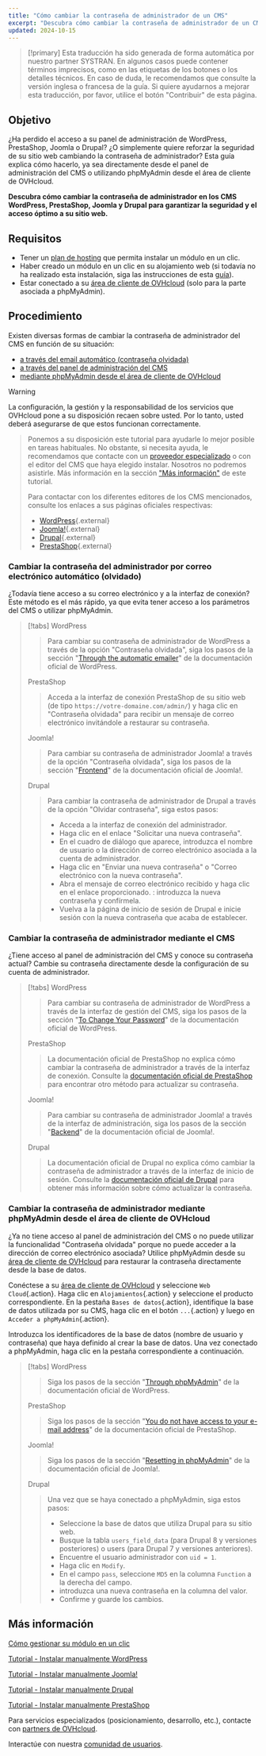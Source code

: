 ```yaml
---
title: "Cómo cambiar la contraseña de administrador de un CMS"
excerpt: "Descubra cómo cambiar la contraseña de administrador de un CMS directamente desde la interfaz de administración del CMS o utilizando phpMyAdmin desde el área de cliente de OVHcloud"
updated: 2024-10-15
---
```


> [!primary]
> Esta traducción ha sido generada de forma automática por nuestro partner SYSTRAN. En algunos casos puede contener términos imprecisos, como en las etiquetas de los botones o los detalles técnicos. En caso de duda, le recomendamos que consulte la versión inglesa o francesa de la guía. Si quiere ayudarnos a mejorar esta traducción, por favor, utilice el botón "Contribuir" de esta página.
>

## Objetivo

¿Ha perdido el acceso a su panel de administración de WordPress, PrestaShop, Joomla o Drupal? ¿O simplemente quiere reforzar la seguridad de su sitio web cambiando la contraseña de administrador? Esta guía explica cómo hacerlo, ya sea directamente desde el panel de administración del CMS o utilizando phpMyAdmin desde el área de cliente de OVHcloud.

**Descubra cómo cambiar la contraseña de administrador en los CMS WordPress, PrestaShop, Joomla y Drupal para garantizar la seguridad y el acceso óptimo a su sitio web.**

## Requisitos

- Tener un [plan de hosting](/links/web/hosting) que permita instalar un módulo en un clic.
- Haber creado un módulo en un clic en su alojamiento web (si todavía no ha realizado esta instalación, siga las instrucciones de esta [guía](/pages/web_cloud/web_hosting/cms_install_1_click_modules)).
- Estar conectado a su [área de cliente de OVHcloud](/links/manager) (solo para la parte asociada a phpMyAdmin).

## Procedimiento

Existen diversas formas de cambiar la contraseña de administrador del CMS en función de su situación:

- [a través del email automático (contraseña olvidada)](#via-email)
- [a través del panel de administración del CMS](#via-cms)
- [mediante phpMyAdmin desde el área de cliente de OVHcloud](#via-phpmyadmin)

> [!warning]
>
La configuración, la gestión y la responsabilidad de los servicios que OVHcloud pone a su disposición recaen sobre usted. Por lo tanto, usted deberá asegurarse de que estos funcionan correctamente.
> 
> Ponemos a su disposición este tutorial para ayudarle lo mejor posible en tareas habituales. No obstante, si necesita ayuda, le recomendamos que contacte con un [proveedor especializado](/links/partner) o con el editor del CMS que haya elegido instalar. Nosotros no podremos asistirle. Más información en la sección ["Más información"](#go-further) de este tutorial.
>
> Para contactar con los diferentes editores de los CMS mencionados, consulte los enlaces a sus páginas oficiales respectivas:
>
> - [WordPress](https://wordpress.com/support/){.external}
> - [Joomla!](https://www.joomla.org/){.external}
> - [Drupal](https://www.drupal.org/){.external}
> - [PrestaShop](https://www.prestashop.com/en/support){.external}

### Cambiar la contraseña del administrador por correo electrónico automático (olvidado) <a name="vía email"></a>

¿Todavía tiene acceso a su correo electrónico y a la interfaz de conexión? Este método es el más rápido, ya que evita tener acceso a los parámetros del CMS o utilizar phpMyAdmin.

> [!tabs]
> WordPress
>>
>> Para cambiar su contraseña de administrador de WordPress a través de la opción "Contraseña olvidada", siga los pasos de la sección "[Through the automatic emailer](https://wordpress.org/documentation/article/reset-your-password/#through-the-automatic-emailer)" de la documentación oficial de WordPress.
>>
> PrestaShop
>>
>> Acceda a la interfaz de conexión PrestaShop de su sitio web (de tipo `https://votre-domaine.com/admin/`) y haga clic en "Contraseña olvidada" para recibir un mensaje de correo electrónico invitándole a restaurar su contraseña.
>>
> Joomla!
>>
>> Para cambiar su contraseña de administrador Joomla! a través de la opción "Contraseña olvidada", siga los pasos de la sección "[Frontend](https://docs.joomla.org/Resetting_a_user_password/en)" de la documentación oficial de Joomla!.
>>
> Drupal
>>
>> Para cambiar la contraseña de administrador de Drupal a través de la opción "Olvidar contraseña", siga estos pasos:
>>
>> - Acceda a la interfaz de conexión del administrador.
>> - Haga clic en el enlace "Solicitar una nueva contraseña".
>> - En el cuadro de diálogo que aparece, introduzca el nombre de usuario o la dirección de correo electrónico asociada a la cuenta de administrador.
>> - Haga clic en "Enviar una nueva contraseña" o "Correo electrónico con la nueva contraseña".
>> - Abra el mensaje de correo electrónico recibido y haga clic en el enlace proporcionado.
>>: introduzca la nueva contraseña y confírmela.
>> - Vuelva a la página de inicio de sesión de Drupal e inicie sesión con la nueva contraseña que acaba de establecer.

### Cambiar la contraseña de administrador mediante el CMS <a name="via-cms"></a>

¿Tiene acceso al panel de administración del CMS y conoce su contraseña actual? Cambie su contraseña directamente desde la configuración de su cuenta de administrador.

> [!tabs]
> WordPress
>> Para cambiar su contraseña de administrador de WordPress a través de la interfaz de gestión del CMS, siga los pasos de la sección "[To Change Your Password](https://wordpress.org/documentation/article/reset-your-password/#to-change-your-password)" de la documentación oficial de WordPress.
>>
> PrestaShop
>>
>> La documentación oficial de PrestaShop no explica cómo cambiar la contraseña de administrador a través de la interfaz de conexión. Consulte la [documentación oficial de PrestaShop](https://help-center.prestashop.com/hc/en-us/articles/10799006732818-Recover-your-admin-password) para encontrar otro método para actualizar su contraseña.
>>
> Joomla!
>>
>> Para cambiar su contraseña de administrador Joomla! a través de la interfaz de administración, siga los pasos de la sección "[Backend](https://docs.joomla.org/Resetting_a_user_password/en)" de la documentación oficial de Joomla!.
>>
> Drupal
>>
>> La documentación oficial de Drupal no explica cómo cambiar la contraseña de administrador a través de la interfaz de inicio de sesión. Consulte la [documentación oficial de Drupal](https://www.drupal.org/node/44164) para obtener más información sobre cómo actualizar la contraseña.

### Cambiar la contraseña de administrador mediante phpMyAdmin desde el área de cliente de OVHcloud <a name="via-phpmyadmin"></a>

¿Ya no tiene acceso al panel de administración del CMS o no puede utilizar la funcionalidad "Contraseña olvidada" porque no puede acceder a la dirección de correo electrónico asociada? Utilice phpMyAdmin desde su [área de cliente de OVHcloud](/links/manager) para restaurar la contraseña directamente desde la base de datos.

Conéctese a su [área de cliente de OVHcloud](/links/manager) y seleccione `Web Cloud`{.action}. Haga clic en `Alojamientos`{.action} y seleccione el producto correspondiente. En la pestaña `Bases de datos`{.action}, identifique la base de datos utilizada por su CMS, haga clic en el botón `...`{.action} y luego en `Acceder a phpMyAdmin`{.action}.

Introduzca los identificadores de la base de datos (nombre de usuario y contraseña) que haya definido al crear la base de datos. Una vez conectado a phpMyAdmin, haga clic en la pestaña correspondiente a continuación.

> [!tabs]
> WordPress
>>
>> Siga los pasos de la sección "[Through phpMyAdmin](https://wordpress.org/documentation/article/reset-your-password/#through-phpmyadmin)" de la documentación oficial de WordPress.
>>
> PrestaShop
>>
>> Siga los pasos de la sección "[You do not have access to your e-mail address](https://help-center.prestashop.com/hc/en-us/articles/10799006732818-Recover-your-admin-password)" de la documentación oficial de PrestaShop.
>>
> Joomla!
>>
>> Siga los pasos de la sección "[Resetting in phpMyAdmin](https://docs.joomla.org/Resetting_a_user_password/en)" de la documentación oficial de Joomla!.
>>
> Drupal
>>
>> Una vez que se haya conectado a phpMyAdmin, siga estos pasos:
>>
>> - Seleccione la base de datos que utiliza Drupal para su sitio web.
>> - Busque la tabla `users_field_data` (para Drupal 8 y versiones posteriores) o users (para Drupal 7 y versiones anteriores).
>> - Encuentre el usuario administrador con `uid = 1`.
>> - Haga clic en `Modify`.
>> - En el campo `pass`, seleccione `MD5` en la columna `Function` a la derecha del campo.
>> - introduzca una nueva contraseña en la columna del valor.
>> - Confirme y guarde los cambios.

## Más información <a name="go-further"></a>

[Cómo gestionar su módulo en un clic](/pages/web_cloud/web_hosting/cms_manage_1_click_module)

[Tutorial - Instalar manualmente WordPress](/pages/web_cloud/web_hosting/cms_manual_installation_wordpress)

[Tutorial - Instalar manualmente Joomla!](/pages/web_cloud/web_hosting/cms_manual_installation_joomla)

[Tutorial - Instalar manualmente Drupal](/pages/web_cloud/web_hosting/cms_manual_installation_drupal)

[Tutorial - Instalar manualmente PrestaShop](/pages/web_cloud/web_hosting/cms_manual_installation_prestashop)
 
Para servicios especializados (posicionamiento, desarrollo, etc.), contacte con [partners de OVHcloud](/links/partner).
 
Interactúe con nuestra [comunidad de usuarios](/links/community).